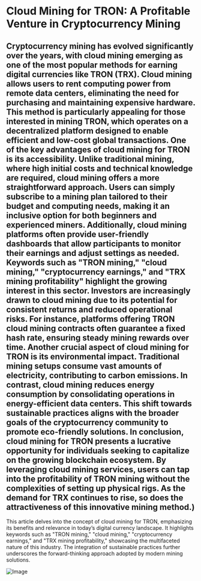 # Cloud Mining for TRON: A Profitable Venture in Cryptocurrency Mining
Cryptocurrency mining has evolved significantly over the years, with cloud mining emerging as one of the most popular methods for earning digital currencies like TRON (TRX). Cloud mining allows users to rent computing power from remote data centers, eliminating the need for purchasing and maintaining expensive hardware. This method is particularly appealing for those interested in mining TRON, which operates on a decentralized platform designed to enable efficient and low-cost global transactions.
One of the key advantages of cloud mining for TRON is its accessibility. Unlike traditional mining, where high initial costs and technical knowledge are required, cloud mining offers a more straightforward approach. Users can simply subscribe to a mining plan tailored to their budget and computing needs, making it an inclusive option for both beginners and experienced miners. Additionally, cloud mining platforms often provide user-friendly dashboards that allow participants to monitor their earnings and adjust settings as needed.
Keywords such as "TRON mining," "cloud mining," "cryptocurrency earnings," and "TRX mining profitability" highlight the growing interest in this sector. Investors are increasingly drawn to cloud mining due to its potential for consistent returns and reduced operational risks. For instance, platforms offering TRON cloud mining contracts often guarantee a fixed hash rate, ensuring steady mining rewards over time.
Another crucial aspect of cloud mining for TRON is its environmental impact. Traditional mining setups consume vast amounts of electricity, contributing to carbon emissions. In contrast, cloud mining reduces energy consumption by consolidating operations in energy-efficient data centers. This shift towards sustainable practices aligns with the broader goals of the cryptocurrency community to promote eco-friendly solutions.
In conclusion, cloud mining for TRON presents a lucrative opportunity for individuals seeking to capitalize on the growing blockchain ecosystem. By leveraging cloud mining services, users can tap into the profitability of TRON mining without the complexities of setting up physical rigs. As the demand for TRX continues to rise, so does the attractiveness of this innovative mining method.)
---
This article delves into the concept of cloud mining for TRON, emphasizing its benefits and relevance in today’s digital currency landscape. It highlights keywords such as "TRON mining," "cloud mining," "cryptocurrency earnings," and "TRX mining profitability," showcasing the multifaceted nature of this industry. The integration of sustainable practices further underscores the forward-thinking approach adopted by modern mining solutions.

![Image](https://github.com/user-attachments/assets/4a25d116-2220-4385-b08e-f287af8fcbc4)
